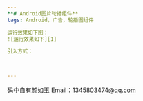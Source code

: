 ```yaml
---
**# Android图片轮播组件**
tags: Android，广告，轮播图组件

运行效果如下图：
![运行效果如下][1]

引入方式：



---
```



码中自有颜如玉
Email：1345803474@qq.com


  [1]: ./images/show.png "show.png"